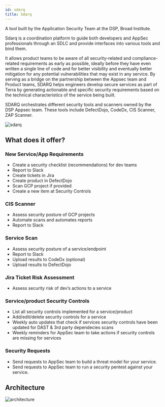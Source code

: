 ```yaml
---
id: sdarq
title: Sdarq
---
```


A tool built by the Application Security Team at the DSP, Broad Institute.

Sdarq is a coordination platform to guide both developers and AppSec professionals through an SDLC and provide interfaces into various tools and bind them.

It allows product teams to be aware of all security-related and compliance-related requirements as early as possible, ideally before they have even written a single line of code and for better visibility and eventually better mitigation for any potential vulnerabilities that may exist in any service. By serving as a bridge on the partnership between the Appsec team and Product teams, SDARQ helps engineers develop secure services as part of Terra by generating actionable and specific security requirements based on the technical characteristics of the service being built.

SDARQ orchestrates different security tools and scanners owned by the DSP Appsec team. These tools include DefectDojo, CodeDx, CIS Scanner, ZAP Scanner.

![sdarq](https://broadinstitute.github.io/dsp-appsec-infrastructure-apps/img/sdarq_app.png)

## What does it offer?

### New Service/App Requirements

- Create a security checklist (recommendations) for dev teams
- Report to Slack
- Create tickets in Jira
- Create product in DefectDojo
- Scan GCP project if provided
- Create a new item at Security Controls

### CIS Scanner

- Assess security posture of GCP projects
- Automate scans and automates reports
- Report to Slack

### Service Scan

- Assess security posture of a service/endpoint
- Report to Slack
- Upload results to CodeDx (optional)
- Upload results to DefectDojo

### Jira Ticket Risk Assessment

- Assess security risk of dev’s actions to a service

### Service/product Security Controls

- List all security controls implemented for a service/product
- Add/edit/delete security controls for a service
- Weekly auto updates that check if services security controls have been updated for DAST & 3rd party dependecies scans
- Weekly reminders for AppSec team to take actions if security controls are missing for services

### Security Requests

- Send requests to AppSec team to build a threat model for your service.
- Send requests to AppSec team to run a security pentest against your service.


## Architecture

![architecture](https://broadinstitute.github.io/dsp-appsec-infrastructure-apps/img/sdarq.png)

